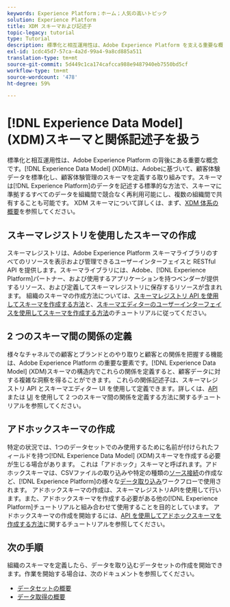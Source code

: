 ```yaml
---
keywords: Experience Platform；ホーム；人気の高いトピック
solution: Experience Platform
title: XDM スキーマおよび記述子
topic-legacy: tutorial
type: Tutorial
description: 標準化と相互運用性は、Adobe Experience Platform を支える重要な概念です。アドビが推進するエクスペリエンスデータモデル（XDM）は、カスタマーエクスペリエンスデータを標準化し、カスタマーエクスペリエンス管理のスキーマを定義する取り組みです。スキーマは Experience Platform でデータを記述する標準的な方法であり、スキーマに準拠するすべてのデータを、組織全体で競合することなく再利用でき、複数の組織間で共有することもできます。
exl-id: 1cdc45d7-57ca-4a2d-99a4-9a8cd885a511
translation-type: tm+mt
source-git-commit: 5d449c1ca174cafcca988e9487940eb7550bd5cf
workflow-type: tm+mt
source-wordcount: '478'
ht-degree: 59%

---
```


# [!DNL Experience Data Model] (XDM)スキーマと関係記述子を扱う

標準化と相互運用性は、Adobe Experience Platform の背後にある重要な概念です。[!DNL Experience Data Model] (XDM)は、Adobeに基づいて、顧客体験データを標準化し、顧客体験管理のスキーマを定義する取り組みです。スキーマは[!DNL Experience Platform]のデータを記述する標準的な方法で、スキーマに準拠するすべてのデータを組織間で競合なく再利用可能にし、複数の組織間で共有することも可能です。 XDM スキーマについて詳しくは、まず、[XDM 体系の概要](../xdm/home.md)を参照してください。

## スキーマレジストリを使用したスキーマの作成

スキーマレジストリは、Adobe Experience Platform スキーマライブラリのすべてのリソースを表示および管理できるユーザーインターフェイスと RESTful API を提供します。スキーマライブラリには、Adobe、[!DNL Experience Platform]パートナー、および使用するアプリケーションを持つベンダーが提供するリソース、および定義してスキーマレジストリに保存するリソースが含まれます。 組織のスキーマの作成方法については、[スキーマレジストリ API を使用してスキーマを作成する方法](../xdm/tutorials/create-schema-api.md)と、[スキーマエディターのユーザーインターフェイスを使用してスキーマを作成する方法](../xdm/tutorials/create-schema-ui.md)のチュートリアルに従ってください。

## 2 つのスキーマ間の関係の定義

様々なチャネルでの顧客とブランドとのやり取りと顧客との関係を把握する機能は、Adobe Experience Platform の重要な要素です。[!DNL Experience Data Model] (XDM)スキーマの構造内でこれらの関係を定義すると、顧客データに対する複雑な洞察を得ることができます。 これらの関係記述子は、スキーマレジストリ API とスキーマエディター UI を使用して定義できます。詳しくは、[API](../xdm/tutorials/relationship-api.md) または [UI](../xdm/tutorials/relationship-ui.md) を使用して 2 つのスキーマ間の関係を定義する方法に関するチュートリアルを参照してください。

## アドホックスキーマの作成

特定の状況では、1つのデータセットでのみ使用するために名前が付けられたフィールドを持つ[!DNL Experience Data Model] (XDM)スキーマを作成する必要が生じる場合があります。 これは「アドホック」スキーマと呼ばれます。アドホックスキーマは、CSVファイルの取り込みや特定の種類の[ソース接続](../sources/home.md)の作成など、[!DNL Experience Platform]の様々な[データ取り込み](../ingestion/home.md)ワークフローで使用されます。 アドホックスキーマの作成は、スキーマレジストリAPIを使用して行います。また、アドホックスキーマを作成する必要がある他の[!DNL Experience Platform]チュートリアルと組み合わせて使用することを目的としています。 アドホックスキーマの作成を開始するには、[API を使用してアドホックスキーマを作成する方法](../xdm/tutorials/ad-hoc.md)に関するチュートリアルを参照してください。

## 次の手順

組織のスキーマを定義したら、データを取り込むデータセットの作成を開始できます。作業を開始する場合は、次のドキュメントを参照してください。

* [データセットの概要](../catalog/datasets/overview.md)
* [データ取得の概要](../ingestion/home.md)
